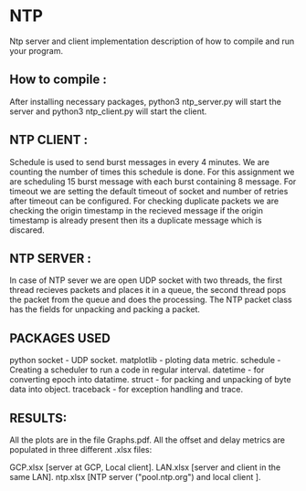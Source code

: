 # NTP
Ntp server and client implementation
description of how to compile and run your program.

## How to compile :
  After installing necessary packages, python3 ntp_server.py will start the server and python3 ntp_client.py will start the client.


## NTP CLIENT : 
  Schedule is used to send burst messages in every 4 minutes. We are counting the number of times this schedule is done. For this assignment we are scheduling 15 burst message with each burst containing 8 message. 
  For timeout we are setting the default timeout of socket and number of retries after timeout can be configured. 
  For checking duplicate packets we are checking the origin timestamp in the recieved message if the origin timestamp is already present then its a duplicate message which is discared. 
  
## NTP SERVER : 
  In case of NTP sever we are open UDP socket with two threads, the first thread recieves packets and places it in a queue, the second thread pops the packet from the queue and does the processing. The NTP packet class has the fields for unpacking and packing a packet.

## PACKAGES USED
python socket - UDP socket. 
matplotlib - ploting data metric.
schedule - Creating a scheduler to run a code in regular interval.
datetime -  for converting epoch into datatime.
struct -  for packing and unpacking of byte data into object.
traceback -  for exception handling and trace.
## RESULTS:

All the plots are in the file Graphs.pdf.
All the offset and delay metrics are populated in three different .xlsx files:

GCP.xlsx [server at GCP, Local client].
LAN.xlsx [server and client in the same LAN].
ntp.xlsx [NTP server ("pool.ntp.org")  and local client ].
